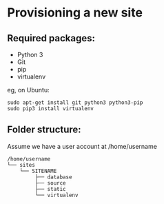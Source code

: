 Provisioning a new site
=======================

## Required packages:

* Python 3
* Git
* pip
* virtualenv

eg, on Ubuntu:

    sudo apt-get install git python3 python3-pip
    sudo pip3 install virtualenv

## Folder structure:
Assume we have a user account at /home/username

```
/home/username
└── sites
    └── SITENAME
         ├── database
         ├── source
         ├── static
         └── virtualenv
```
